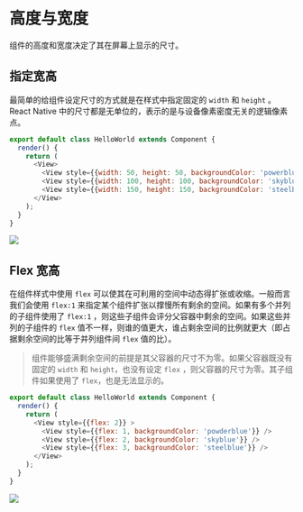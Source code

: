 # 高度与宽度

组件的高度和宽度决定了其在屏幕上显示的尺寸。

## 指定宽高

最简单的给组件设定尺寸的方式就是在样式中指定固定的 `width` 和 `height` 。React Native 中的尺寸都是无单位的，表示的是与设备像素密度无关的逻辑像素点。

```js
export default class HelloWorld extends Component {
  render() {
    return (
      <View>
        <View style={{width: 50, height: 50, backgroundColor: 'powerblue'}} />
        <View style={{width: 100, height: 100, backgroundColor: 'skyblue'}} />
        <View style={{width: 150, height: 150, backgroundColor: 'steelblue'}} />
      </View>
    );
  }
}
```

![](http://ocp5vadja.bkt.clouddn.com/RN-content6-1.png)

## Flex 宽高

在组件样式中使用 `flex` 可以使其在可利用的空间中动态得扩张或收缩。一般而言我们会使用 `flex:1` 来指定某个组件扩张以撑慢所有剩余的空间。如果有多个并列的子组件使用了 `flex:1` ，则这些子组件会评分父容器中剩余的空间。如果这些并列的子组件的 `flex` 值不一样，则谁的值更大，谁占剩余空间的比例就更大（即占据剩余空间的比等于并列组件间 `flex` 值的比）。

> 组件能够盛满剩余空间的前提是其父容器的尺寸不为零。如果父容器既没有固定的 `width` 和 `height`，也没有设定 `flex` ，则父容器的尺寸为零。其子组件如果使用了 `flex`，也是无法显示的。

```js
export default class HelloWorld extends Component {
  render() {
    return (
      <View style={{flex: 2}} >
        <View style={{flex: 1, backgroundColor: 'powderblue'}} />
        <View style={{flex: 2, backgroundColor: 'skyblue'}} />
        <View style={{flex: 3, backgroundColor: 'steelblue'}} />
      </View>
    );
  }
}
```

![](http://ocp5vadja.bkt.clouddn.com/RN-content6-2.png)



